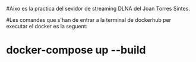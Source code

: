 #Aixo es la practica del sevidor de streaming DLNA del Joan Torres Sintes.

#Les comandes que s'han de entrar a la terminal de dockerhub per executar el docker es la seguent:
# docker-compose up --build

